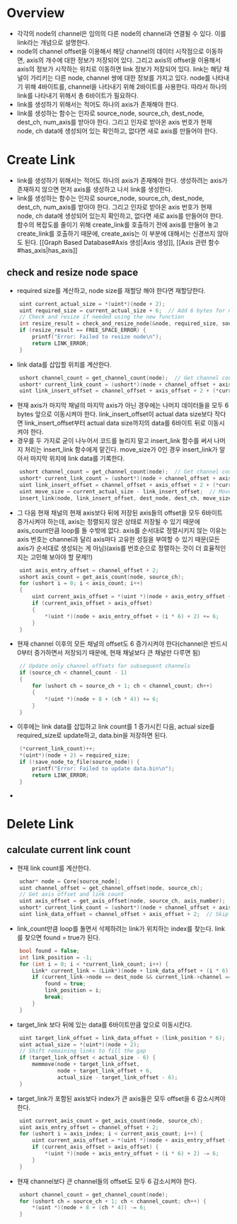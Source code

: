 # Overview
- 각각의 node의 channel은 임의의 다른 node의 channel과 연결될 수 있다. 이를 link라는 개념으로 설명한다. 
- node의 channel offset을 이용해서 해당 channel의 데이터 시작점으로 이동하면, axis의 개수에 대한 정보가 저장되어 있다. 그리고 axis의 offset을 이용해서 axis의 정보가 시작하는 위치로 이동하면 link 정보가 저장되어 있다. link는 해당 채널이 가리키는 다른 node, channel 쌍에 대한 정보를 가지고 있다. node를 나타내기 위해 4바이트를, channel을 나타내기 위해 2바이트를 사용한다. 따라서 하나의 link를 나타내기 위해서 총 6바이트가 필요하다.
- link를 생성하기 위해서는 적어도 하나의 axis가 존재해야 한다. 
- link를 생성하는 함수는 인자로 source_node, source_ch, dest_node, dest_ch, num_axis를 받아야 한다. 그리고 인자로 받아온 axis 번호가 현재 node, ch data에 생성되어 있는 확인하고, 없다면 새로 axis를 만들어야 한다. 
# Create Link
- link를 생성하기 위해서는 적어도 하나의 axis가 존재해야 한다. 생성하려는 axis가 존재하지 않으면 먼저 axis를 생성하고 나서 link를 생성한다. 
- link를 생성하는 함수는 인자로 source_node, source_ch, dest_node, dest_ch, num_axis를 받아야 한다. 그리고 인자로 받아온 axis 번호가 현재 node, ch data에 생성되어 있는지 확인하고, 없다면 새로 axis를 만들어야 한다. 함수의 복잡도를 줄이기 위해 create_link를 호출하기 전에 axis를 만들어 놓고 create_link를 호출하기 때문에, create_axis는 이 부분에 대해서는 신경쓰지 않아도 된다.  [[Graph Based Database#Axis 생성|Axis 생성]], [[Axis 관련 함수#has_axis|has_axis]]
## check and resize node space
- required size를 계산하고, node size를 재할당 해야 한다면 재할당한다. 
```c
    uint current_actual_size = *(uint*)(node + 2);
    uint required_size = current_actual_size + 6;  // Add 6 bytes for new link
    // Check and resize if needed using the new function
    int resize_result = check_and_resize_node(&node, required_size, source_node);
    if (resize_result == FREE_SPACE_ERROR) {
        printf("Error: Failed to resize node\n");
        return LINK_ERROR;
    }
```
- link data를 삽입할 위치를 계산한다. 
```c
    ushort channel_count = get_channel_count(node);  // Get channel count
    ushort* current_link_count = (ushort*)(node + channel_offset + axis_offset);
    uint link_insert_offset = channel_offset + axis_offset + 2 + (*current_link_count * 6);
```
- 현재 axis가 마지막 채널의 마지막 axis가 아닌 경우에는 나머지 데이터들을 모두 6 bytes 앞으로 이동시켜야 한다. link_insert_offset이 actual data size보다 작다면 link_insert_offset부터 actual data size까지의 data를 6바이트 뒤로 이동시켜야 한다.  
- 경우를 두 가지로 굳이 나누어서 코드를 늘리지 말고 insert_link 함수를 써서 나머지 처리는 insert_link 함수에게 맡긴다. move_size가 0인 경우 insert_link가 알아서 마지막 위치에 link data를 기록한다. 
```c
    ushort channel_count = get_channel_count(node);  // Get channel count
    ushort* current_link_count = (ushort*)(node + channel_offset + axis_offset);
    uint link_insert_offset = channel_offset + axis_offset + 2 + (*current_link_count * 6);
    uint move_size = current_actual_size - link_insert_offset;  // Move all remaining data
    insert_link(node, link_insert_offset, dest_node, dest_ch, move_size);
```
- 그 다음 현재 채널의 현재 axis보다 뒤에 저장된 axis들의 offset을 모두 6바이트 증가시켜야 하는데, axis는 정렬되지 않은 상태로 저장될 수 있기 때문에 axis_count만큼 loop를 돌 수밖에 없다. axis를 순서대로 정렬시키지 않는 이유는 axis 번호는 channel과 달리 axis마다 고유한 성질을 부여할 수 있기 때문(모든 axis가 순서대로 생성되는 게 아님)(axis를 번호순으로 정렬하는 것이 더 효율적인지는 고민해 보아야 할 문제!!)
```c
    uint axis_entry_offset = channel_offset + 2;
    ushort axis_count = get_axis_count(node, source_ch);
    for (ushort i = 0; i < axis_count; i++)
    {
        uint current_axis_offset = *(uint *)(node + axis_entry_offset + (i * 6) + 2);
        if (current_axis_offset > axis_offset)
        {
            *(uint *)(node + axis_entry_offset + (i * 6) + 2) += 6;
        }
    }
```
- 현재 channel 이후의 모든 채널의 offset도 6 증가시켜야 한다(channel은 반드시 0부터 증가하면서 저장되기 때문에, 현재 채널보다 큰 채널만 다루면 됨)
```c
    // Update only channel offsets for subsequent channels
    if (source_ch < channel_count - 1)
    {
        for (ushort ch = source_ch + 1; ch < channel_count; ch++)
        {
            *(uint *)(node + 8 + (ch * 4)) += 6;
        }
    }
```
- 이후에는 link data를 삽입하고 link count를 1 증가시킨 다음, actual size를 required_size로 update하고, data.bin을 저장하면 된다. 
```c
    (*current_link_count)++;
    *(uint*)(node + 2) = required_size;
    if (!save_node_to_file(source_node)) {
        printf("Error: Failed to update data.bin\n");
        return LINK_ERROR;
    }
```
- 

# Delete Link
## calculate current link count
- 현재 link count를 계산한다. 
```c
    uchar* node = Core[source_node];
    uint channel_offset = get_channel_offset(node, source_ch);
    // Get axis offset and link count
    uint axis_offset = get_axis_offset(node, source_ch, axis_number);
    ushort* current_link_count = (ushort*)(node + channel_offset + axis_offset);
    uint link_data_offset = channel_offset + axis_offset + 2;  // Skip link count
```
- link_count만큼 loop를 돌면서 삭제하려는 link가 위치하는 index를 찾는다. link를 찾으면 found = true가 된다. 
```c
    bool found = false;
    int link_position = -1;
    for (int i = 0; i < *current_link_count; i++) {
        Link* current_link = (Link*)(node + link_data_offset + (i * 6));
        if (current_link->node == dest_node && current_link->channel == dest_ch) {
            found = true;
            link_position = i;
            break;
        }
    }
 ```
- target_link 보다 뒤에 있는 data를 6바이트만큼 앞으로 이동시킨다. 
```c
    uint target_link_offset = link_data_offset + (link_position * 6);
    uint actual_size = *(uint*)(node + 2);
    // Shift remaining links to fill the gap
    if (target_link_offset < actual_size - 6) {
        memmove(node + target_link_offset,
                node + target_link_offset + 6,
                actual_size - target_link_offset - 6);
    }
```
- target_link가 포함된 axis보다 index가 큰 axis들은 모두 offset을 6 감소시켜야 한다. 
```c
    uint current_axis_count = get_axis_count(node, source_ch);
    uint axis_entry_offset = channel_offset + 2;
    for (ushort i = axis_index; i < current_axis_count; i++) {
        uint current_axis_offset = *(uint *)(node + axis_entry_offset + (i * 6) + 2);
        if (current_axis_offset > axis_offset) {
            *(uint *)(node + axis_entry_offset + (i * 6) + 2) -= 6;
        }
    }
```
- 현재 channel보다 큰 channel들의 offset도 모두 6 감소시켜야 한다. 
```c
    ushort channel_count = get_channel_count(node);
    for (ushort ch = source_ch + 1; ch < channel_count; ch++) {
        *(uint *)(node + 8 + (ch * 4)) -= 6;
    }
```
